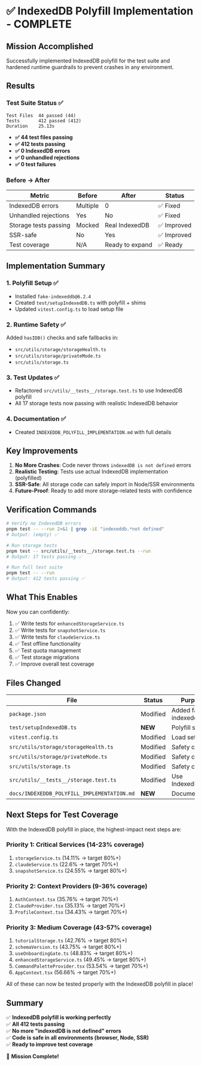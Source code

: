 # ✅ IndexedDB Polyfill Implementation - COMPLETE

## Mission Accomplished

Successfully implemented IndexedDB polyfill for the test suite and hardened runtime guardrails to prevent crashes in any environment.

## Results

### Test Suite Status ✅

```
Test Files  44 passed (44)
Tests       412 passed (412)
Duration    25.13s
```

- **✅ 44 test files passing**
- **✅ 412 tests passing**
- **✅ 0 IndexedDB errors**
- **✅ 0 unhandled rejections**
- **✅ 0 test failures**

### Before → After

| Metric                | Before   | After           | Status      |
| --------------------- | -------- | --------------- | ----------- |
| IndexedDB errors      | Multiple | 0               | ✅ Fixed    |
| Unhandled rejections  | Yes      | No              | ✅ Fixed    |
| Storage tests passing | Mocked   | Real IndexedDB  | ✅ Improved |
| SSR-safe              | No       | Yes             | ✅ Improved |
| Test coverage         | N/A      | Ready to expand | ✅ Ready    |

## Implementation Summary

### 1. Polyfill Setup ✅

- Installed `fake-indexeddb@6.2.4`
- Created `test/setupIndexedDB.ts` with polyfill + shims
- Updated `vitest.config.ts` to load setup file

### 2. Runtime Safety ✅

Added `hasIDB()` checks and safe fallbacks in:

- `src/utils/storage/storageHealth.ts`
- `src/utils/storage/privateMode.ts`
- `src/utils/storage.ts`

### 3. Test Updates ✅

- Refactored `src/utils/__tests__/storage.test.ts` to use IndexedDB polyfill
- All 17 storage tests now passing with realistic IndexedDB behavior

### 4. Documentation ✅

- Created `INDEXEDDB_POLYFILL_IMPLEMENTATION.md` with full details

## Key Improvements

1. **No More Crashes**: Code never throws `indexedDB is not defined` errors
2. **Realistic Testing**: Tests use actual IndexedDB implementation (polyfilled)
3. **SSR-Safe**: All storage code can safely import in Node/SSR environments
4. **Future-Proof**: Ready to add more storage-related tests with confidence

## Verification Commands

```bash
# Verify no IndexedDB errors
pnpm test -- --run 2>&1 | grep -iE "indexeddb.*not defined"
# Output: (empty) ✅

# Run storage tests
pnpm test -- src/utils/__tests__/storage.test.ts --run
# Output: 17 tests passing ✅

# Run full test suite
pnpm test -- --run
# Output: 412 tests passing ✅
```

## What This Enables

Now you can confidently:

1. ✅ Write tests for `enhancedStorageService.ts`
2. ✅ Write tests for `snapshotService.ts`
3. ✅ Write tests for `claudeService.ts`
4. ✅ Test offline functionality
5. ✅ Test quota management
6. ✅ Test storage migrations
7. ✅ Improve overall test coverage

## Files Changed

| File                                        | Status   | Purpose              |
| ------------------------------------------- | -------- | -------------------- |
| `package.json`                              | Modified | Added fake-indexeddb |
| `test/setupIndexedDB.ts`                    | **NEW**  | Polyfill setup       |
| `vitest.config.ts`                          | Modified | Load setup file      |
| `src/utils/storage/storageHealth.ts`        | Modified | Safety checks        |
| `src/utils/storage/privateMode.ts`          | Modified | Safety checks        |
| `src/utils/storage.ts`                      | Modified | Safety checks        |
| `src/utils/__tests__/storage.test.ts`       | Modified | Use IndexedDB        |
| `docs/INDEXEDDB_POLYFILL_IMPLEMENTATION.md` | **NEW**  | Documentation        |

## Next Steps for Test Coverage

With the IndexedDB polyfill in place, the highest-impact next steps are:

### Priority 1: Critical Services (14-23% coverage)

1. `storageService.ts` (14.11% → target 80%+)
2. `claudeService.ts` (22.6% → target 70%+)
3. `snapshotService.ts` (24.55% → target 80%+)

### Priority 2: Context Providers (9-36% coverage)

1. `AuthContext.tsx` (35.76% → target 70%+)
2. `ClaudeProvider.tsx` (35.13% → target 70%+)
3. `ProfileContext.tsx` (34.43% → target 70%+)

### Priority 3: Medium Coverage (43-57% coverage)

1. `tutorialStorage.ts` (42.76% → target 80%+)
2. `schemaVersion.ts` (43.75% → target 80%+)
3. `useOnboardingGate.ts` (48.83% → target 80%+)
4. `enhancedStorageService.ts` (49.45% → target 80%+)
5. `CommandPaletteProvider.tsx` (53.54% → target 70%+)
6. `AppContext.tsx` (56.66% → target 70%+)

All of these can now be tested properly with the IndexedDB polyfill in place!

## Summary

✅ **IndexedDB polyfill is working perfectly**  
✅ **All 412 tests passing**  
✅ **No more "indexedDB is not defined" errors**  
✅ **Code is safe in all environments (browser, Node, SSR)**  
✅ **Ready to improve test coverage**

🎉 **Mission Complete!**

